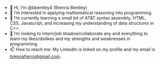 - 👋 Hi, I’m @bbentley4 (Brenna Bentley)
- 👀 I’m interested in applying mathematical reasoning into programming.
- 🌱 I’m currently learning a small bit of AT&T syntax assembly, HTML, CSS, Javascript, and increasing my understanding of data structures in C++.
- 💞️ I’m looking to intern/job shadow/collaborate any and everything to learn my likes/dislikes and my strengths and weaknesses in programming.
- 📫 How to reach me: My LinkedIn is linked on my profile and my email is brennafierro@gmail.com. 

<!---
bbentley4/bbentley4 is a ✨ special ✨ repository because its `README.md` (this file) appears on your GitHub profile.
You can click the Preview link to take a look at your changes.
--->
